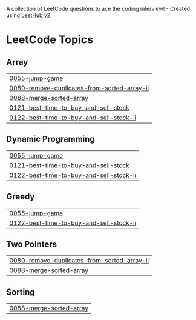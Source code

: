 A collection of LeetCode questions to ace the coding interview! - Created using [LeetHub v2](https://github.com/arunbhardwaj/LeetHub-2.0)
<!---LeetCode Topics Start-->
# LeetCode Topics
## Array
|  |
| ------- |
| [0055-jump-game](https://github.com/dvori5473/leetcode/tree/master/0055-jump-game) |
| [0080-remove-duplicates-from-sorted-array-ii](https://github.com/dvori5473/leetcode/tree/master/0080-remove-duplicates-from-sorted-array-ii) |
| [0088-merge-sorted-array](https://github.com/dvori5473/leetcode/tree/master/0088-merge-sorted-array) |
| [0121-best-time-to-buy-and-sell-stock](https://github.com/dvori5473/leetcode/tree/master/0121-best-time-to-buy-and-sell-stock) |
| [0122-best-time-to-buy-and-sell-stock-ii](https://github.com/dvori5473/leetcode/tree/master/0122-best-time-to-buy-and-sell-stock-ii) |
## Dynamic Programming
|  |
| ------- |
| [0055-jump-game](https://github.com/dvori5473/leetcode/tree/master/0055-jump-game) |
| [0121-best-time-to-buy-and-sell-stock](https://github.com/dvori5473/leetcode/tree/master/0121-best-time-to-buy-and-sell-stock) |
| [0122-best-time-to-buy-and-sell-stock-ii](https://github.com/dvori5473/leetcode/tree/master/0122-best-time-to-buy-and-sell-stock-ii) |
## Greedy
|  |
| ------- |
| [0055-jump-game](https://github.com/dvori5473/leetcode/tree/master/0055-jump-game) |
| [0122-best-time-to-buy-and-sell-stock-ii](https://github.com/dvori5473/leetcode/tree/master/0122-best-time-to-buy-and-sell-stock-ii) |
## Two Pointers
|  |
| ------- |
| [0080-remove-duplicates-from-sorted-array-ii](https://github.com/dvori5473/leetcode/tree/master/0080-remove-duplicates-from-sorted-array-ii) |
| [0088-merge-sorted-array](https://github.com/dvori5473/leetcode/tree/master/0088-merge-sorted-array) |
## Sorting
|  |
| ------- |
| [0088-merge-sorted-array](https://github.com/dvori5473/leetcode/tree/master/0088-merge-sorted-array) |
<!---LeetCode Topics End-->